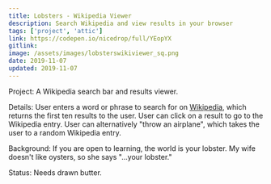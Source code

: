 ```yaml
---
title: Lobsters - Wikipedia Viewer
description: Search Wikipedia and view results in your browser
tags: ['project', 'attic']
link: https://codepen.io/nicedrop/full/YEopYX
gitlink:
image: /assets/images/lobsterswikiviewer_sq.png
date: 2019-11-07
updated: 2019-11-07
---
```


Project: A Wikipedia search bar and results viewer.

Details: User enters a word or phrase to search for on [Wikipedia](https://en.wikipedia.org/wiki/Main_Page 'The Free Encyclopedia'), which returns the first ten results to the user. User can click on a result to go to the Wikipedia entry. User can alternatively "throw an airplane", which takes the user to a random Wikipedia entry.

Background: If you are open to learning, the world is your lobster. My wife doesn't like oysters, so she says "...your lobster."

Status: Needs drawn butter.
